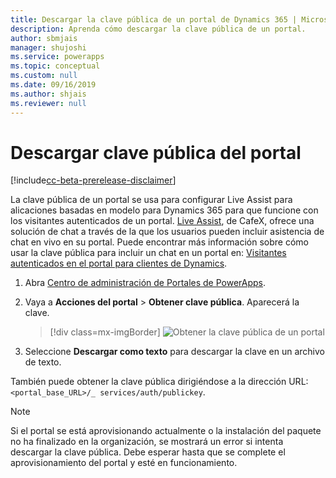 ```yaml
---
title: Descargar la clave pública de un portal de Dynamics 365 | MicrosoftDocs
description: Aprenda cómo descargar la clave pública de un portal.
author: sbmjais
manager: shujoshi
ms.service: powerapps
ms.topic: conceptual
ms.custom: null
ms.date: 09/16/2019
ms.author: shjais
ms.reviewer: null
---
```


# <a name="download-public-key-of-portal"></a>Descargar clave pública del portal

[!include[cc-beta-prerelease-disclaimer](../../../includes/cc-beta-prerelease-disclaimer.md)]

La clave pública de un portal se usa para configurar Live Assist para alicaciones basadas en modelo para Dynamics 365 para que funcione con los visitantes autenticados de un portal. [Live Assist](https://www.cafex.com/en/products/live-assist-dynamics-365/), de CafeX, ofrece una solución de chat a través de la que los usuarios pueden incluir asistencia de chat en vivo en su portal. Puede encontrar más información sobre cómo usar la clave pública para incluir un chat en un portal en: [Visitantes autenticados en el portal para clientes de Dynamics](https://www.liveassistfor365.com/en/support/authenticated-visitors-in-the-dynamics-customer-portal/).

1. Abra [Centro de administración de Portales de PowerApps](admin-overview.md).

2.  Vaya a **Acciones del portal** > **Obtener clave pública**. Aparecerá la clave.

    > [!div class=mx-imgBorder]
    > ![Obtener la clave pública de un portal](../media/get-public-key.png "Obtener la clave pública de un portal")

3.  Seleccione **Descargar como texto** para descargar la clave en un archivo de texto.

También puede obtener la clave pública dirigiéndose a la dirección URL: `<portal_base_URL>/_ services/auth/publickey`. 

> [!NOTE]
> Si el portal se está aprovisionando actualmente o la instalación del paquete no ha finalizado en la organización, se mostrará un error si intenta descargar la clave pública. Debe esperar hasta que se complete el aprovisionamiento del portal y esté en funcionamiento.
